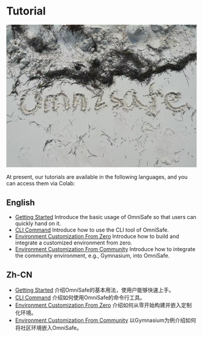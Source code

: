 # Tutorial
![logo](./images/omnisafe.jpg)

At present, our tutorials are available in the following languages, and you can access them via Colab:

## English
- [Getting Started](https://colab.research.google.com/github/PKU-Alignment/omnisafe/blob/main/tutorials/English/1.Getting_Started.ipynb) Introduce the basic usage of OmniSafe so that users can quickly hand on it.
- [CLI Command](https://colab.research.google.com/github/PKU-Alignment/omnisafe/blob/main/tutorials/English/2.CLI_Command.ipynb) Introduce how to use the CLI tool of OmniSafe.
- [Environment Customization From Zero](https://colab.research.google.com/github/PKU-Alignment/omnisafe/blob/main/tutorials/English/3.Environment%20Customization%20from%20Zero.ipynb) Introduce how to build and integrate a customized environment from zero.
- [Environment Customization From Community](https://colab.research.google.com/github/PKU-Alignment/omnisafe/blob/main/tutorials/English/4.Environment%20Customization%20from%20Community.ipynb) Introduce how to integrate the community environment, e.g., Gymnasium, into OmniSafe.

## Zh-CN
- [Getting Started](https://colab.research.google.com/github/PKU-Alignment/omnisafe/blob/main/tutorials/zh-cn/1.Getting%20Started.ipynb) 介绍OmniSafe的基本用法，使用户能够快速上手。
- [CLI Command](https://colab.research.google.com/github/PKU-Alignment/omnisafe/blob/main/tutorials/zh-cn/2.CLI%20Command.ipynb) 介绍如何使用OmniSafe的命令行工具。
- [Environment Customization From Zero](https://colab.research.google.com/github/PKU-Alignment/omnisafe/blob/main/tutorials/zh-cn/3.Environment%20Customization%20from%20Zero.ipynb) 介绍如何从零开始构建并嵌入定制化环境。
- [Environment Customization From Community](https://colab.research.google.com/github/PKU-Alignment/omnisafe/blob/main/tutorials/zh-cn/4.Environment%20Customization%20from%20Community.ipynb) 以Gymnasium为例介绍如何将社区环境嵌入OmniSafe。
